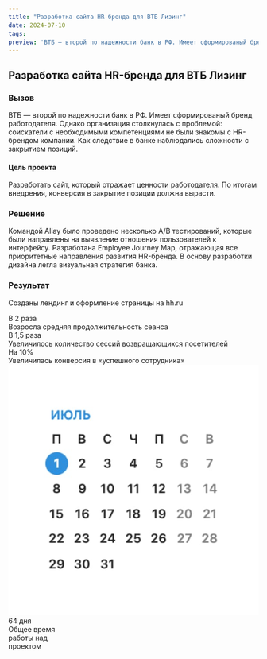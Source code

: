 ```yaml
---
title: "Разработка сайта HR-бренда для ВТБ Лизинг"
date: 2024-07-10
tags:
preview: 'ВТБ — второй по надежности банк в РФ. Имеет сформированый бренд работодателя...'
---
```

## Разработка сайта HR-бренда для ВТБ Лизинг
### Вызов
ВТБ — второй по надежности банк в РФ. Имеет сформированый бренд работодателя. Однако организация столкнулась с проблемой: соискатели с необходимыми компетенциями не были знакомы с HR-брендом компании. Как следствие в банке наблюдались сложности с закрытием позиций.
#### Цель проекта
Разработать сайт, который отражает ценности работодателя. По итогам внедрения, конверсия в закрытие позиции должна вырасти.
### Решение
Командой Allay было проведено несколько A/B тестирований, которые были направлены на выявление отношения пользователей к интерфейсу. Разработана Employee Journey Map, отражающая все приоритетные направления развития HR-бренда. В основу разработки дизайна легла визуальная стратегия банка.
### Результат
Созданы лендинг и оформление страницы на hh.ru
<div class="content-split">
    <div class="content__stats">
        <div class="stats__item">
            <div class="stats__title">В 2 раза</div>
            <div class="stats__bar"><div class="stats__bar--line stats__bar--line-first"></div></div>
            <div class="stats__subtitle">Возросла средняя продолжительность сеанса</div>
        </div>
        <div class="stats__item">
            <div class="stats__title">В 1,5 раза </div>
            <div class="stats__bar"><div class="stats__bar--line stats__bar--line-second"></div></div>
            <div class="stats__subtitle">Увеличилось количество сессий возвращающихся посетителей</div>
        </div>
        <div class="stats__item">
            <div class="stats__title">На 10%</div>
            <div class="stats__bar"><div class="stats__bar--line stats__bar--line-third"></div></div>
            <div class="stats__subtitle">Увеличилась конверсия в «успешного сотрудника»</div>
        </div>
    </div>
    <div>
        <div class="calendar">
            <div class="calendar__container">
                <img class="calendar--image" src="/images/deadlines/calendar.jpg" alt="calendar">
            </div>
            <div class="calendar--title">64 дня</div>
            <div class="calendar--subtitle">Общее время<br>работы над<br>проектом</div>
        </div>
    </div>
</div>